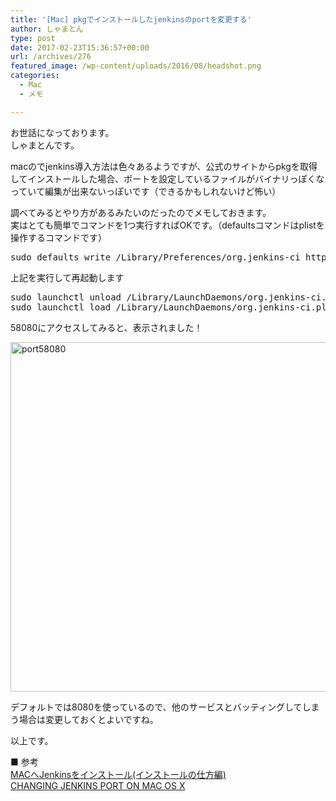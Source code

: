 ```yaml
---
title: '[Mac] pkgでインストールしたjenkinsのportを変更する'
author: しゃまとん
type: post
date: 2017-02-23T15:36:57+00:00
url: /archives/276
featured_image: /wp-content/uploads/2016/08/headshot.png
categories:
  - Mac
  - メモ

---
```

お世話になっております。  
しゃまとんです。

macのでjenkins導入方法は色々あるようですが、公式のサイトからpkgを取得してインストールした場合、ポートを設定しているファイルがバイナリっぽくなっていて編集が出来ないっぽいです（できるかもしれないけど怖い）

調べてみるとやり方があるみたいのだったのでメモしておきます。  
実はとても簡単でコマンドを1つ実行すればOKです。（defaultsコマンドはplistを操作するコマンドです）

<pre class="lang:sh decode:true " title="portを58080へ">sudo defaults write /Library/Preferences/org.jenkins-ci httpPort 58080</pre>

上記を実行して再起動します

<pre class="lang:sh decode:true ">sudo launchctl unload /Library/LaunchDaemons/org.jenkins-ci.plist
sudo launchctl load /Library/LaunchDaemons/org.jenkins-ci.plist</pre>

58080にアクセスしてみると、表示されました！

[<img src="https://shamaton.orz.hm/blog/wp-content/uploads/2016/08/port58080.png" alt="port58080" width="840" height="559" class="aligncenter size-full wp-image-278" />][1]

デフォルトでは8080を使っているので、他のサービスとバッティングしてしまう場合は変更しておくとよいですね。

以上です。

■ 参考  
[MACへJenkinsをインストール(インストールの仕方編)  
][2] [CHANGING JENKINS PORT ON MAC OS X][3]

 [1]: https://shamaton.orz.hm/blog/wp-content/uploads/2016/08/port58080.png
 [2]: http://qiita.com/t_n/items/22e6c5fd9f2ced3d5fc4
 [3]: https://three1415.wordpress.com/2014/12/29/changing-jenkins-port-on-mac-os-x/